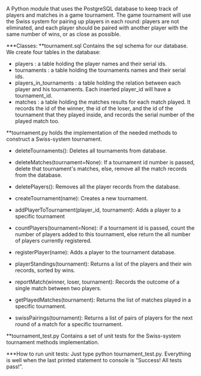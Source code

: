 A Python module that uses the PostgreSQL database to keep track of players and matches in a game tournament.
The game tournament will use the Swiss system for pairing up players in each round: players are not eliminated,
and each player should be paired with another player with the same number of wins, or as close as possible.

***Classes:
**tournament.sql
Contains the sql schema for our database. We create four tables in the database:
- players : a table holding the player names and their serial ids.
- tournaments : a table holding the tournaments names and their serial ids.
- players_in_tournaments : a table holding the relation between each player and his tournaments. Each inserted player_id
will have a tournament_id.
- matches : a table holding the matches results for each match played. It records the id of the winner, the id of the
loser, and the id of the tournament that they played inside, and records the serial number of the played match too.

**tournament.py
holds the implementation of the needed methods to construct a Swiss-system tournament.

- deleteTournaments(): Deletes all tournaments from database.

- deleteMatches(tournament=None): If a tournament id number is passed, delete that tournament's matches, else,
remove all the match records from the database.

- deletePlayers(): Removes all the player records from the database.

- createTournament(name): Creates a new tournament.

- addPlayerToTournament(player_id, tournament): Adds a player to a specific tournament

- countPlayers(tournament=None): if a tournament id is passed, count the number of players added to this tournament, else
return the all number of players currently registered.

- registerPlayer(name): Adds a player to the tournament database.

- playerStandings(tournament): Returns a list of the players and their win records, sorted by wins.

- reportMatch(winner, loser, tournament): Records the  outcome of a single match between two players.

- getPlayedMatches(tournament): Returns the list of matches played in a specific tournament.

- swissPairings(tournament): Returns a list of pairs of players for the next round of a match for a specific tournament.

**tournament_test.py
Contains a set of unit tests for the Swiss-system tournament methods implementation.

***How to run unit tests:
Just type python tournament_test.py.
Everything is well when the last printed statement to console is "Success!  All tests pass!".

